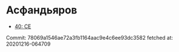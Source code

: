 # Асфандьяров
- [40: CE](40.md)

Commit: 78069a1546ae72a3fb1164aac9e4c6ee93dc3582
 fetched at: 20201216-064709
